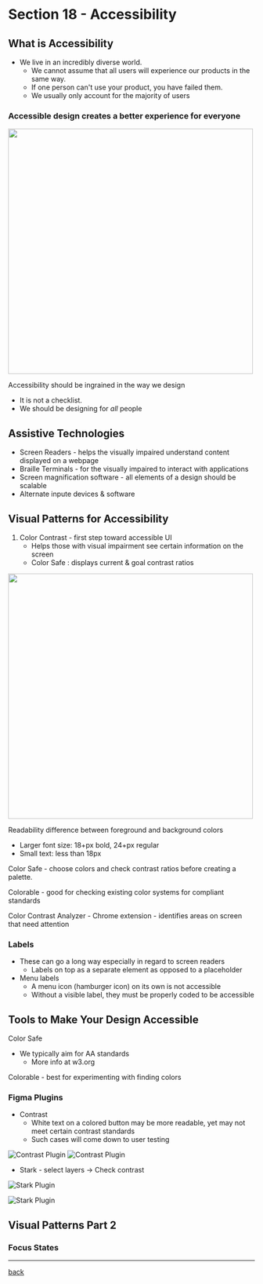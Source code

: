 # Section 18 - Accessibility

## What is Accessibility

- We live in an incredibly diverse world.
  - We cannot assume that all users will experience our products in the same way.
  - If one person can't use your product, you have failed them.
  - We usually only account for the majority of users

### Accessible design creates a better experience for everyone

<img src="../img/accessibility1.png" width="500">

Accessibility should be ingrained in the way we design

- It is not a checklist.
- We should be designing for *all* people

## Assistive Technologies

- Screen Readers - helps the visually impaired understand content displayed on a webpage
- Braille Terminals - for the visually impaired to interact with applications
- Screen magnification software - all elements of a design should be scalable
- Alternate inpute devices & software

## Visual Patterns for Accessibility

1. Color Contrast - first step toward accessible UI
    - Helps those with visual impairment see certain information on the screen
    - Color Safe : displays current & goal contrast ratios

<img src="../img/accessibility-contrast1.png" width="500">

Readability difference between foreground and background colors

- Larger font size: 18+px bold, 24+px regular
- Small text: less than 18px

Color Safe - choose colors and check contrast ratios before creating a palette.

Colorable - good for checking existing color systems for compliant standards

Color Contrast Analyzer - Chrome extension - identifies areas on screen that need attention

### Labels

- These can go a long way especially in regard to screen readers
  - Labels on top as a separate element as opposed to a placeholder
- Menu labels
  - A menu icon (hamburger icon) on its own is not accessible
  - Without a visible label, they must be properly coded to be accessible

## Tools to Make Your Design Accessible

Color Safe

- We typically aim for AA standards
  - More info at w3.org

Colorable - best for experimenting with finding colors

### Figma Plugins

- Contrast
  - White text on a colored button may be more readable, yet may not meet certain contrast standards
  - Such cases will come down to user testing

![Contrast Plugin](../img/accessibility-contrast2.png)
![Contrast Plugin](../img/accessibility-contrast3.png)

- Stark - select layers -> Check contrast

![Stark Plugin](../img/accessibility-contrast4.png)

![Stark Plugin](../img/accessibility-contrast5.png)

## Visual Patterns Part 2

### Focus States

- - -

[back](../README.md)
